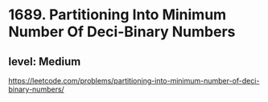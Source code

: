 # 1689. Partitioning Into Minimum Number Of Deci-Binary Numbers
## level: Medium

https://leetcode.com/problems/partitioning-into-minimum-number-of-deci-binary-numbers/
